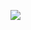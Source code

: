 ![](https://raw.githubusercontent.com/mrdbourke/pytorch-deep-learning/main/images/misc-pytorch-course-launch-cover-white-text-black-background.jpg)
